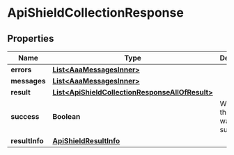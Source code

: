 

# ApiShieldCollectionResponse


## Properties

| Name | Type | Description | Notes |
|------------ | ------------- | ------------- | -------------|
|**errors** | [**List&lt;AaaMessagesInner&gt;**](AaaMessagesInner.md) |  |  |
|**messages** | [**List&lt;AaaMessagesInner&gt;**](AaaMessagesInner.md) |  |  |
|**result** | [**List&lt;ApiShieldCollectionResponseAllOfResult&gt;**](ApiShieldCollectionResponseAllOfResult.md) |  |  |
|**success** | **Boolean** | Whether the API call was successful |  |
|**resultInfo** | [**ApiShieldResultInfo**](ApiShieldResultInfo.md) |  |  [optional] |



